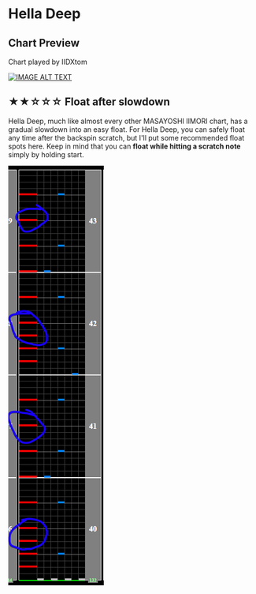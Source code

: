 # Hella Deep

## Chart Preview

Chart played by IIDXtom

[![IMAGE ALT TEXT](http://img.youtube.com/vi/uu3MYI_0D0I/0.jpg)](https://youtu.be/uu3MYI_0D0I?t=61 "beatmania IIDX 25 CANNON BALLERS Hella Deep SPA 正規")

## ★★☆☆☆ Float after slowdown

Hella Deep, much like almost every other MASAYOSHI IIMORI chart, has a gradual slowdown into an easy float. For Hella Deep, you can safely float any time after the backspin scratch, but I'll put some recommended float spots here. Keep in mind that you can **float while hitting a scratch note** simply by holding start.

![HELLa deep](HD.png "Hella Deep float spots")
